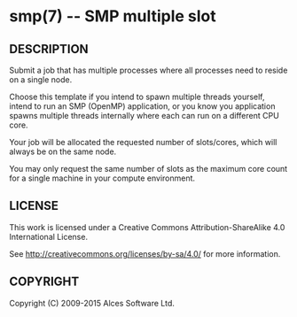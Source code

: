# smp(7) -- SMP multiple slot

## DESCRIPTION

Submit a job that has multiple processes where all processes need to
reside on a single node.

Choose this template if you intend to spawn multiple threads yourself,
intend to run an SMP (OpenMP) application, or you know you application
spawns multiple threads internally where each can run on a different
CPU core.

Your job will be allocated the requested number of slots/cores, which
will always be on the same node.

You may only request the same number of slots as the maximum core
count for a single machine in your compute environment.

## LICENSE

This work is licensed under a Creative Commons Attribution-ShareAlike
4.0 International License.

See <http://creativecommons.org/licenses/by-sa/4.0/> for more
information.

## COPYRIGHT

Copyright (C) 2009-2015 Alces Software Ltd.
